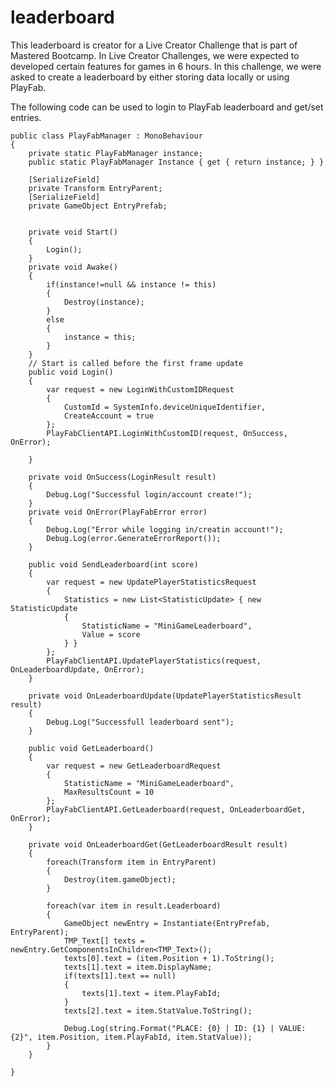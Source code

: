 # leaderboard
This leaderboard is creator for a Live Creator Challenge that is part of Mastered Bootcamp. In Live Creator Challenges, we were expected to developed certain features for games in 6 hours. 
In this challenge, we were asked to create a leaderboard by either storing data locally or using PlayFab.

The following code can be used to login to PlayFab leaderboard and get/set entries.




    public class PlayFabManager : MonoBehaviour
    {
        private static PlayFabManager instance;
        public static PlayFabManager Instance { get { return instance; } }

        [SerializeField]
        private Transform EntryParent;
        [SerializeField]
        private GameObject EntryPrefab;


        private void Start()
        {
            Login();
        }
        private void Awake()
        {
            if(instance!=null && instance != this)
            {
                Destroy(instance);
            }
            else
            {
                instance = this;
            }
        }
        // Start is called before the first frame update
        public void Login()
        {
            var request = new LoginWithCustomIDRequest
            {
                CustomId = SystemInfo.deviceUniqueIdentifier,
                CreateAccount = true
            };
            PlayFabClientAPI.LoginWithCustomID(request, OnSuccess, OnError);

        }

        private void OnSuccess(LoginResult result)
        {
            Debug.Log("Successful login/account create!");
        }
        private void OnError(PlayFabError error)
        {
            Debug.Log("Error while logging in/creatin account!");
            Debug.Log(error.GenerateErrorReport());
        }

        public void SendLeaderboard(int score)
        {
            var request = new UpdatePlayerStatisticsRequest
            {
                Statistics = new List<StatisticUpdate> { new StatisticUpdate
                {
                    StatisticName = "MiniGameLeaderboard",
                    Value = score
                } }
            };
            PlayFabClientAPI.UpdatePlayerStatistics(request, OnLeaderboardUpdate, OnError);
        }

        private void OnLeaderboardUpdate(UpdatePlayerStatisticsResult result)
        {
            Debug.Log("Successfull leaderboard sent");
        }

        public void GetLeaderboard()
        {
            var request = new GetLeaderboardRequest
            {
                StatisticName = "MiniGameLeaderboard",
                MaxResultsCount = 10
            };
            PlayFabClientAPI.GetLeaderboard(request, OnLeaderboardGet, OnError);
        }

        private void OnLeaderboardGet(GetLeaderboardResult result)
        {
            foreach(Transform item in EntryParent)
            {
                Destroy(item.gameObject);
            }

            foreach(var item in result.Leaderboard)
            {
                GameObject newEntry = Instantiate(EntryPrefab, EntryParent);
                TMP_Text[] texts = newEntry.GetComponentsInChildren<TMP_Text>();
                texts[0].text = (item.Position + 1).ToString();
                texts[1].text = item.DisplayName;
                if(texts[1].text == null)
                {
                    texts[1].text = item.PlayFabId;
                }
                texts[2].text = item.StatValue.ToString();

                Debug.Log(string.Format("PLACE: {0} | ID: {1} | VALUE: {2}", item.Position, item.PlayFabId, item.StatValue));
            }
        }

    }
